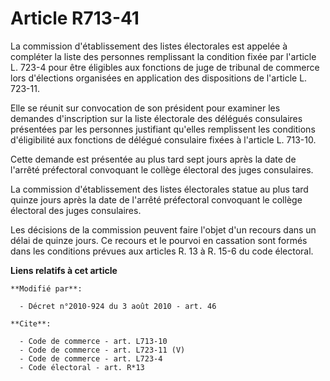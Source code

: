 # Article R713-41

La commission d'établissement des listes électorales est appelée à compléter la liste des personnes remplissant la condition
fixée par l'article L. 723-4 pour être éligibles aux fonctions de juge de tribunal de commerce lors d'élections organisées en
application des dispositions de l'article L. 723-11. 

Elle se réunit sur convocation de son président pour examiner les demandes d'inscription sur la liste électorale des délégués
consulaires présentées par les personnes justifiant qu'elles remplissent les conditions d'éligibilité aux fonctions de
délégué consulaire fixées à l'article L. 713-10. 

Cette demande est présentée au plus tard sept jours après la date de l'arrêté préfectoral convoquant le collège électoral des
juges consulaires. 

La commission d'établissement des listes électorales statue au plus tard quinze jours après la date de l'arrêté préfectoral
convoquant le collège électoral des juges consulaires. 

Les décisions de la commission peuvent faire l'objet d'un recours dans un délai de quinze jours. Ce recours et le pourvoi en
cassation sont formés dans les conditions prévues aux articles R. 13 à R. 15-6 du code électoral.

**Liens relatifs à cet article**

	**Modifié par**:

	  - Décret n°2010-924 du 3 août 2010 - art. 46

	**Cite**:

	  - Code de commerce - art. L713-10
	  - Code de commerce - art. L723-11 (V)
	  - Code de commerce - art. L723-4
	  - Code électoral - art. R*13
